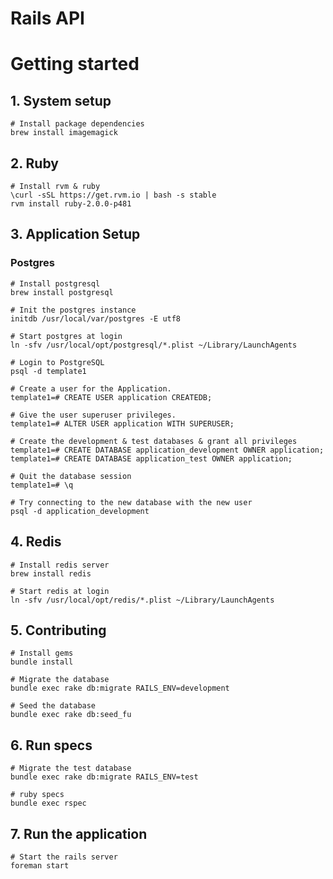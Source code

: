 Rails API
=========

# Getting started

## 1. System setup
   
    # Install package dependencies
    brew install imagemagick

## 2. Ruby

    # Install rvm & ruby
    \curl -sSL https://get.rvm.io | bash -s stable
    rvm install ruby-2.0.0-p481

## 3. Application Setup

### Postgres
    # Install postgresql
    brew install postgresql
    
    # Init the postgres instance
    initdb /usr/local/var/postgres -E utf8
    
    # Start postgres at login
    ln -sfv /usr/local/opt/postgresql/*.plist ~/Library/LaunchAgents
    
    # Login to PostgreSQL
    psql -d template1
    
    # Create a user for the Application.
    template1=# CREATE USER application CREATEDB;
    
    # Give the user superuser privileges.
    template1=# ALTER USER application WITH SUPERUSER;
    
    # Create the development & test databases & grant all privileges
    template1=# CREATE DATABASE application_development OWNER application;
    template1=# CREATE DATABASE application_test OWNER application;
    
    # Quit the database session
    template1=# \q
    
    # Try connecting to the new database with the new user
    psql -d application_development
    
## 4. Redis
    
    # Install redis server
    brew install redis
    
    # Start redis at login
    ln -sfv /usr/local/opt/redis/*.plist ~/Library/LaunchAgents

## 5. Contributing

    # Install gems
    bundle install
    
    # Migrate the database
    bundle exec rake db:migrate RAILS_ENV=development
    
    # Seed the database
    bundle exec rake db:seed_fu

## 6. Run specs

    # Migrate the test database
    bundle exec rake db:migrate RAILS_ENV=test
    
    # ruby specs
    bundle exec rspec

## 7. Run the application

    # Start the rails server
    foreman start